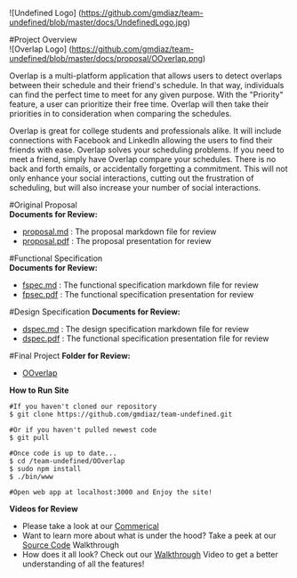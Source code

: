 ![Undefined Logo] (https://github.com/gmdiaz/team-undefined/blob/master/docs/UndefinedLogo.jpg)

#Project Overview  
![Overlap Logo] (https://github.com/gmdiaz/team-undefined/blob/master/docs/proposal/OOverlap.png)

Overlap is a multi-platform application that allows users to detect overlaps between their schedule and their friend's schedule. In that way, individuals can find the perfect time to meet for any given purpose. With the "Priority" feature, a  user can prioritize their free time. Overlap will then take their priorities in to consideration when comparing the schedules.

Overlap is great for college students and professionals alike. It will include connections with Facebook and LinkedIn allowing the users to find their friends with ease. Overlap solves your scheduling problems. If you need to meet a friend, simply have Overlap compare your schedules. There is no back and forth emails, or accidentally forgetting a commitment. This will not only enhance your social interactions, cutting out the frustration of scheduling, but will also increase your number of social interactions.

#Original Proposal  
**Documents for Review:**  
- [proposal.md](https://github.com/gmdiaz/team-undefined/blob/master/docs/proposal/proposal.md) : The proposal markdown file for review
- [proposal.pdf](https://github.com/gmdiaz/team-undefined/blob/master/docs/proposal/proposal.pdf) : The proposal presentation for review

#Functional Specification  
**Documents for Review:**  
- [fspec.md](https://github.com/gmdiaz/team-undefined/blob/master/docs/fspec/fspec.md) : The functional specification markdown file for review
- [fpsec.pdf](https://github.com/gmdiaz/team-undefined/blob/master/docs/fspec/fspec.pdf) : The functional specification presentation for review

#Design Specification
**Documents for Review:**  
- [dspec.md](https://github.com/gmdiaz/team-undefined/blob/master/docs/dspec/dspec.md) : The design specification markdown file for review
- [dspec.pdf](https://github.com/gmdiaz/team-undefined/blob/master/docs/dspec/dspec.pdf) : The functional specification presentation file for review

#Final Project
**Folder for Review:**
- [OOverlap](https://github.com/gmdiaz/team-undefined/tree/master/OOverlap)

**How to Run Site**
```
#If you haven't cloned our repository
$ git clone https://github.com/gmdiaz/team-undefined.git  

#Or if you haven't pulled newest code
$ git pull

#Once code is up to date...
$ cd /team-undefined/OOverlap
$ sudo npm install
$ ./bin/www

#Open web app at localhost:3000 and Enjoy the site!
```

**Videos for Review**
- Please take a look at our [Commerical](http://youtu.be/pe7ZY-xyub8)
- Want to learn more about what is under the hood? Take a peek at our [Source Code](http://youtu.be/dss9zgPqDtM) Walkthrough
- How does it all look? Check out our [Walkthrough](http://youtu.be/b7on7OO_Rds) Video to get a better understanding of all the features!